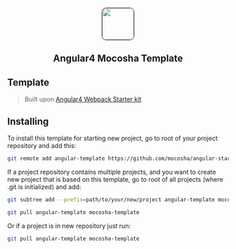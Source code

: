 <p align="center">
    <img style="border-radius: 10px; border: 1px solid black"
    src="https://avatars2.githubusercontent.com/u/18236411" width=72 height=72>
  <h2 align="center">Angular4 Mocosha Template</h2>
</p>

## Template

> Built upon [Angular4 Webpack Starter kit](README-WEBPACK.md)

## Installing

To install this template for starting new project, go to root of your project repository and add this:

```bash
git remote add angular-template https://github.com/mocosha/angular-starter.git
```

If a project repository contains multiple projects, and you want to create new project that is based on this template, go to root of all projects (where .git is initialized) and add:

```bash
git subtree add --prefix=path/to/your/new/project angular-template mocosha-template

git pull angular-template mocosha-template
```

Or if a project is in new repository just run:

```bash
git pull angular-template mocosha-template
```